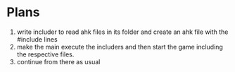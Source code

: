 # Plans

1. write includer to read ahk files in its folder and create an ahk file with the #include lines
2. make the main execute the includers and then start the game including the respective files.
3. continue from there as usual